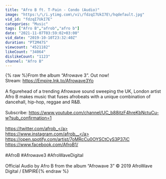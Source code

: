 ```yaml
---
title: "Afro B ft. T-Pain - Condo (Audio)"
image: "https:\/\/i.ytimg.com\/vi\/fdzqI7UkI7E\/hqdefault.jpg"
vid_id: "fdzqI7UkI7E"
categories: "Music"
tags: ["Afro B","afrob","afro b"]
date: "2021-11-07T03:59:02+03:00"
vid_date: "2019-10-10T23:32:40Z"
duration: "PT2M47S"
viewcount: "4521182"
likeCount: "34064"
dislikeCount: "1123"
channel: "Afro B"
---
```

{% raw %}From the album “Afrowave 3”. Out now!<br />Stream: <a rel="nofollow" target="blank" href="https://Empire.lnk.to/Afrowave3Yo">https://Empire.lnk.to/Afrowave3Yo</a><br /><br />A figurehead of a trending Afrowave sound sweeping the UK, London artist Afro B makes music that fuses afrobeats with a unique combination of dancehall, hip-hop, reggae and R&amp;B. <br /><br />Subscribe: <a rel="nofollow" target="blank" href="https://www.youtube.com/channel/UC_b88itzF4hreKbNctuCu-w?sub_confirmation=1">https://www.youtube.com/channel/UC_b88itzF4hreKbNctuCu-w?sub_confirmation=1</a>  <br /><br /><a rel="nofollow" target="blank" href="https://twitter.com/afrob_">https://twitter.com/afrob_</a><br /><a rel="nofollow" target="blank" href="https://www.instagram.com/afrob__">https://www.instagram.com/afrob__</a><br /><a rel="nofollow" target="blank" href="https://open.spotify.com/artist/7oMRcCu0OYSCtCyS3P37iC">https://open.spotify.com/artist/7oMRcCu0OYSCtCyS3P37iC</a><br /><a rel="nofollow" target="blank" href="https://www.facebook.com/AfroB1/">https://www.facebook.com/AfroB1/</a><br /><br />#AfroB #Afrowave3 #AfroWaveDigital<br /><br />Official Audio by Afro B from the album “Afrowave 3” © 2019 AfroWave Digital / EMPIRE{% endraw %}

